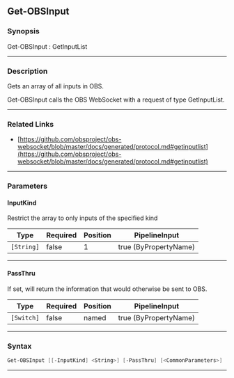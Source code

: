 Get-OBSInput
------------
### Synopsis
Get-OBSInput : GetInputList

---
### Description

Gets an array of all inputs in OBS.


Get-OBSInput calls the OBS WebSocket with a request of type GetInputList.

---
### Related Links
* [https://github.com/obsproject/obs-websocket/blob/master/docs/generated/protocol.md#getinputlist](https://github.com/obsproject/obs-websocket/blob/master/docs/generated/protocol.md#getinputlist)



---
### Parameters
#### **InputKind**

Restrict the array to only inputs of the specified kind






|Type      |Required|Position|PipelineInput        |
|----------|--------|--------|---------------------|
|`[String]`|false   |1       |true (ByPropertyName)|



---
#### **PassThru**

If set, will return the information that would otherwise be sent to OBS.






|Type      |Required|Position|PipelineInput        |
|----------|--------|--------|---------------------|
|`[Switch]`|false   |named   |true (ByPropertyName)|



---
### Syntax
```PowerShell
Get-OBSInput [[-InputKind] <String>] [-PassThru] [<CommonParameters>]
```
---
